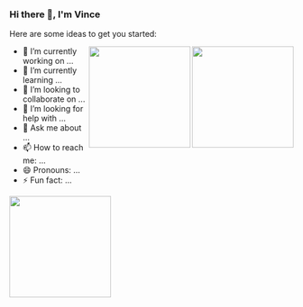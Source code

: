 ### Hi there 👋, I'm Vince

Here are some ideas to get you started:

<img align="right" height="180em" src="https://github-readme-stats.vercel.app/api/top-langs/?username=dev-techguy&layout=compact" />
<img align="right" height="180em" src="https://github-readme-stats.vercel.app/api/wakatime?username=willianrod" />


- 🔭 I’m currently working on ...
- 🌱 I’m currently learning ...
- 👯 I’m looking to collaborate on ...
- 🤔 I’m looking for help with ...
- 💬 Ask me about ...
- 📫 How to reach me: ...
- 😄 Pronouns: ...
- ⚡ Fun fact: ...

<img align="center" height="180em" src="https://github-readme-stats.vercel.app/api?username=dev-techguy&show_icons=true&theme=radical" />

